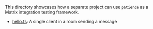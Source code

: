 This directory showcases how a separate project can use `patience` as a Matrix
integration testing framework.

* [hello.ts](./hello.ts): A single client in a room sending a message
